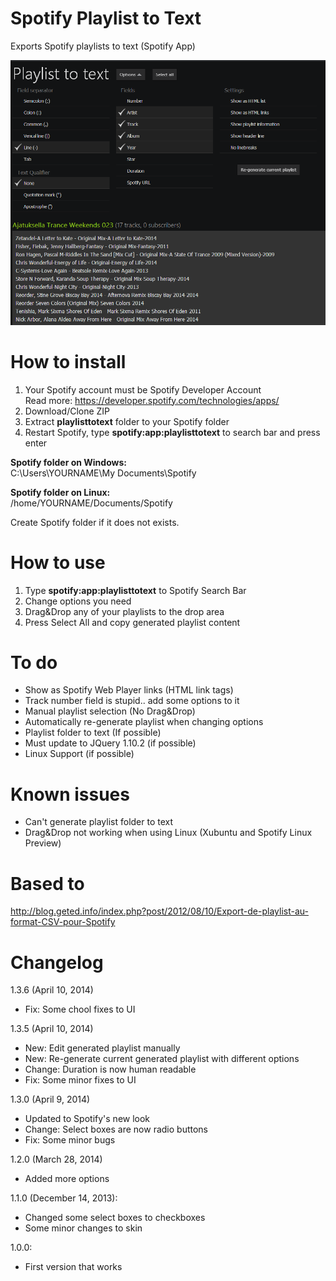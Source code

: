 Spotify Playlist to Text
========================

Exports Spotify playlists to text (Spotify App)

<img src="preview_1-3-6.png">

How to install
========================

1. Your Spotify account must be Spotify Developer Account<br/>
   Read more: https://developer.spotify.com/technologies/apps/
2. Download/Clone ZIP
3. Extract <b>playlisttotext</b> folder to your Spotify folder
4. Restart Spotify, type <b>spotify:app:playlisttotext</b> to search bar and press enter

<b>Spotify folder on Windows:</b><br/>
C:\Users\YOURNAME\My Documents\Spotify

<b>Spotify folder on Linux:</b><br/>
/home/YOURNAME/Documents/Spotify

Create Spotify folder if it does not exists.

How to use
========================
1. Type <b>spotify:app:playlisttotext</b> to Spotify Search Bar
2. Change options you need
3. Drag&Drop any of your playlists to the drop area
4. Press Select All and copy generated playlist content

To do
========================
- Show as Spotify Web Player links (HTML link tags)
- Track number field is stupid.. add some options to it
- Manual playlist selection (No Drag&Drop)
- Automatically re-generate playlist when changing options
- Playlist folder to text (If possible)
- Must update to JQuery 1.10.2 (if possible)
- Linux Support (if possible)

Known issues
========================
- Can't generate playlist folder to text
- Drag&Drop not working when using Linux (Xubuntu and Spotify Linux Preview)

Based to
========================
http://blog.geted.info/index.php?post/2012/08/10/Export-de-playlist-au-format-CSV-pour-Spotify

Changelog
========================
1.3.6 (April 10, 2014)
- Fix: Some chool fixes to UI

1.3.5 (April 10, 2014)
- New: Edit generated playlist manually
- New: Re-generate current generated playlist with different options
- Change: Duration is now human readable
- Fix: Some minor fixes to UI

1.3.0 (April 9, 2014)
- Updated to Spotify's new look
- Change: Select boxes are now radio buttons
- Fix: Some minor bugs

1.2.0 (March 28, 2014)
- Added more options

1.1.0 (December 14, 2013):
- Changed some select boxes to checkboxes
- Some minor changes to skin

1.0.0:
- First version that works
